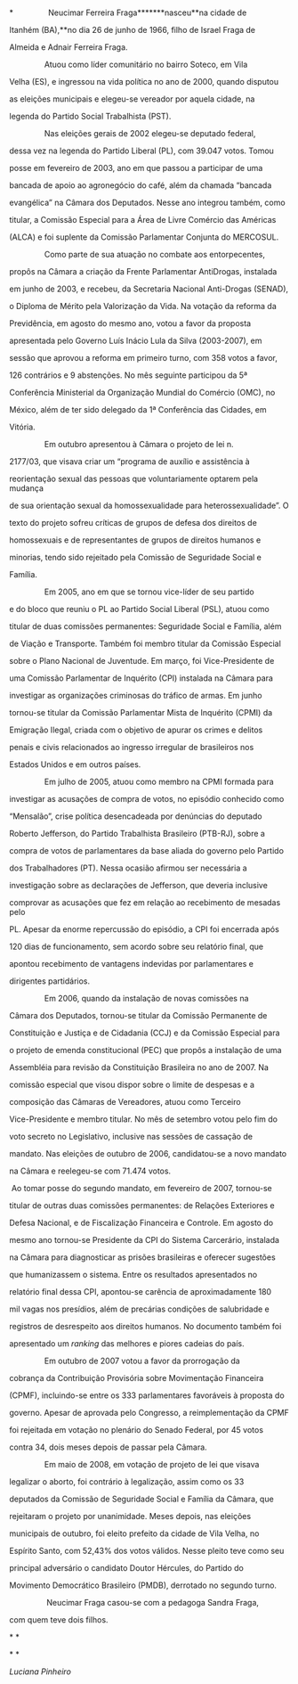 

 



 



*                Neucimar Ferreira Fraga*******nasceu**na cidade de

Itanhém (BA),**no dia 26 de junho de 1966, filho de Israel Fraga de

Almeida e Adnair Ferreira Fraga.



                Atuou como líder comunitário no bairro Soteco, em Vila

Velha (ES), e ingressou na vida política no ano de 2000, quando disputou

as eleições municipais e elegeu-se vereador por aquela cidade, na

legenda do Partido Social Trabalhista (PST).



                Nas eleições gerais de 2002 elegeu-se deputado federal,

dessa vez na legenda do Partido Liberal (PL), com 39.047 votos. Tomou

posse em fevereiro de 2003, ano em que passou a participar de uma

bancada de apoio ao agronegócio do café, além da chamada “bancada

evangélica” na Câmara dos Deputados. Nesse ano integrou também, como

titular, a Comissão Especial para a Área de Livre Comércio das Américas

(ALCA) e foi suplente da Comissão Parlamentar Conjunta do MERCOSUL.



                Como parte de sua atuação no combate aos entorpecentes,

propôs na Câmara a criação da Frente Parlamentar AntiDrogas, instalada

em junho de 2003, e recebeu, da Secretaria Nacional Anti-Drogas (SENAD),

o Diploma de Mérito pela Valorização da Vida. Na votação da reforma da

Previdência, em agosto do mesmo ano, votou a favor da proposta

apresentada pelo Governo Luís Inácio Lula da Silva (2003-2007), em

sessão que aprovou a reforma em primeiro turno, com 358 votos a favor,

126 contrários e 9 abstenções. No mês seguinte participou da 5ª

Conferência Ministerial da Organização Mundial do Comércio (OMC), no

México, além de ter sido delegado da 1ª Conferência das Cidades, em

Vitória.



                Em outubro apresentou à Câmara o projeto de lei n.

2177/03, que visava criar um “programa de auxílio e assistência à

reorientação sexual das pessoas que voluntariamente optarem pela mudança

de sua orientação sexual da homossexualidade para heterossexualidade”. O

texto do projeto sofreu críticas de grupos de defesa dos direitos de

homossexuais e de representantes de grupos de direitos humanos e

minorias, tendo sido rejeitado pela Comissão de Seguridade Social e

Família.



                Em 2005, ano em que se tornou vice-líder de seu partido

e do bloco que reuniu o PL ao Partido Social Liberal (PSL), atuou como

titular de duas comissões permanentes: Seguridade Social e Família, além

de Viação e Transporte. Também foi membro titular da Comissão Especial

sobre o Plano Nacional de Juventude. Em março, foi Vice-Presidente de

uma Comissão Parlamentar de Inquérito (CPI) instalada na Câmara para

investigar as organizações criminosas do tráfico de armas. Em junho

tornou-se titular da Comissão Parlamentar Mista de Inquérito (CPMI) da

Emigração Ilegal, criada com o objetivo de apurar os crimes e delitos

penais e civis relacionados ao ingresso irregular de brasileiros nos

Estados Unidos e em outros países.



                Em julho de 2005, atuou como membro na CPMI formada para

investigar as acusações de compra de votos, no episódio conhecido como

“Mensalão”, crise política desencadeada por denúncias do deputado

Roberto Jefferson, do Partido Trabalhista Brasileiro (PTB-RJ), sobre a

compra de votos de parlamentares da base aliada do governo pelo Partido

dos Trabalhadores (PT). Nessa ocasião afirmou ser necessária a

investigação sobre as declarações de Jefferson, que deveria inclusive

comprovar as acusações que fez em relação ao recebimento de mesadas pelo

PL. Apesar da enorme repercussão do episódio, a CPI foi encerrada após

120 dias de funcionamento, sem acordo sobre seu relatório final, que

apontou recebimento de vantagens indevidas por parlamentares e

dirigentes partidários.



                Em 2006, quando da instalação de novas comissões na

Câmara dos Deputados, tornou-se titular da Comissão Permanente de

Constituição e Justiça e de Cidadania (CCJ) e da Comissão Especial para

o projeto de emenda constitucional (PEC) que propôs a instalação de uma

Assembléia para revisão da Constituição Brasileira no ano de 2007. Na

comissão especial que visou dispor sobre o limite de despesas e a

composição das Câmaras de Vereadores, atuou como Terceiro

Vice-Presidente e membro titular. No mês de setembro votou pelo fim do

voto secreto no Legislativo, inclusive nas sessões de cassação de

mandato. Nas eleições de outubro de 2006, candidatou-se a novo mandato

na Câmara e reelegeu-se com 71.474 votos.



 Ao tomar posse do segundo mandato, em fevereiro de 2007, tornou-se

titular de outras duas comissões permanentes: de Relações Exteriores e

Defesa Nacional, e de Fiscalização Financeira e Controle. Em agosto do

mesmo ano tornou-se Presidente da CPI do Sistema Carcerário, instalada

na Câmara para diagnosticar as prisões brasileiras e oferecer sugestões

que humanizassem o sistema. Entre os resultados apresentados no

relatório final dessa CPI, apontou-se carência de aproximadamente 180

mil vagas nos presídios, além de precárias condições de salubridade e

registros de desrespeito aos direitos humanos. No documento também foi

apresentado um *ranking* das melhores e piores cadeias do país.



                Em outubro de 2007 votou a favor da prorrogação da

cobrança da Contribuição Provisória sobre Movimentação Financeira

(CPMF), incluindo-se entre os 333 parlamentares favoráveis à proposta do

governo. Apesar de aprovada pelo Congresso, a reimplementação da CPMF

foi rejeitada em votação no plenário do Senado Federal, por 45 votos

contra 34, dois meses depois de passar pela Câmara.



                Em maio de 2008, em votação de projeto de lei que visava

legalizar o aborto, foi contrário à legalização, assim como os 33

deputados da Comissão de Seguridade Social e Família da Câmara, que

rejeitaram o projeto por unanimidade. Meses depois, nas eleições

municipais de outubro, foi eleito prefeito da cidade de Vila Velha, no

Espírito Santo, com 52,43% dos votos válidos. Nesse pleito teve como seu

principal adversário o candidato Doutor Hércules, do Partido do

Movimento Democrático Brasileiro (PMDB), derrotado no segundo turno.



                 Neucimar Fraga casou-se com a pedagoga Sandra Fraga,

com quem teve dois filhos.



* *



* *



*Luciana Pinheiro*



 



 



